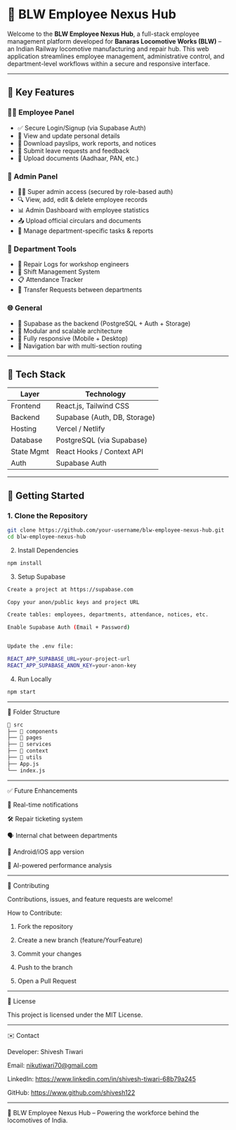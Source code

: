 # 🚂 BLW Employee Nexus Hub

Welcome to the **BLW Employee Nexus Hub**, a full-stack employee management platform developed for **Banaras Locomotive Works (BLW)** – an Indian Railway locomotive manufacturing and repair hub. This web application streamlines employee management, administrative control, and department-level workflows within a secure and responsive interface.

---

## 📌 Key Features

### 🧑‍💼 Employee Panel
- ✅ Secure Login/Signup (via Supabase Auth)
- 👤 View and update personal details
- 📄 Download payslips, work reports, and notices
- 📝 Submit leave requests and feedback
- 🧾 Upload documents (Aadhaar, PAN, etc.)

### 🔐 Admin Panel
- 🧑‍💻 Super admin access (secured by role-based auth)
- 🔍 View, add, edit & delete employee records
- 📊 Admin Dashboard with employee statistics
- 📤 Upload official circulars and documents
- 🧾 Manage department-specific tasks & reports

### 🧰 Department Tools
- 🚧 Repair Logs for workshop engineers
- 📆 Shift Management System
- 📋 Attendance Tracker
- 🔄 Transfer Requests between departments

### 🌐 General
- 💾 Supabase as the backend (PostgreSQL + Auth + Storage)
- 🧱 Modular and scalable architecture
- 📱 Fully responsive (Mobile + Desktop)
- 🧭 Navigation bar with multi-section routing

---

## 🔧 Tech Stack

| Layer        | Technology          |
|--------------|---------------------|
| Frontend     | React.js, Tailwind CSS |
| Backend      | Supabase (Auth, DB, Storage) |
| Hosting      | Vercel / Netlify     |
| Database     | PostgreSQL (via Supabase) |
| State Mgmt   | React Hooks / Context API |
| Auth         | Supabase Auth        |

---

## 🚀 Getting Started

### 1. Clone the Repository

```bash
git clone https://github.com/your-username/blw-employee-nexus-hub.git
cd blw-employee-nexus-hub
```

2. Install Dependencies
```bash
npm install
```

3. Setup Supabase
```bash
Create a project at https://supabase.com

Copy your anon/public keys and project URL

Create tables: employees, departments, attendance, notices, etc.

Enable Supabase Auth (Email + Password)


Update the .env file:

REACT_APP_SUPABASE_URL=your-project-url
REACT_APP_SUPABASE_ANON_KEY=your-anon-key
```
4. Run Locally
```bash
npm start

```
---

🧪 Folder Structure
```bash
📁 src
├── 📁 components
├── 📁 pages
├── 📁 services
├── 📁 context
├── 📁 utils
├── App.js
└── index.js
```

---

✅ Future Enhancements

🔔 Real-time notifications

🛠️ Repair ticketing system

🗣️ Internal chat between departments

📱 Android/iOS app version

🧠 AI-powered performance analysis



---

🙌 Contributing

Contributions, issues, and feature requests are welcome!

How to Contribute:

1. Fork the repository


2. Create a new branch (feature/YourFeature)


3. Commit your changes


4. Push to the branch


5. Open a Pull Request




---

📄 License

This project is licensed under the MIT License.


---

✉️ Contact

Developer: Shivesh Tiwari

Email: nikutiwari70@gmail.com

LinkedIn: https://www.linkedin.com/in/shivesh-tiwari-68b79a245

GitHub: https://www.github.com/shivesh122


---

🚀 BLW Employee Nexus Hub – Powering the workforce behind the locomotives of India.
